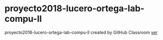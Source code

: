 # proyecto2018-lucero-ortega-lab-compu-ll
proyecto2018-lucero-ortega-lab-compu-ll created by GitHub Classroom
[ver](http://ProyectoSakura.com)